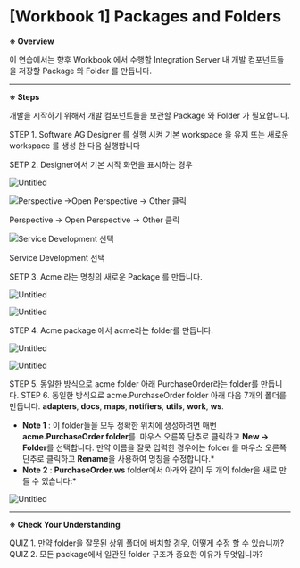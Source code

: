 # [Workbook 1] Packages and Folders

**※ Overview**

이 연습에서는 향후 Workbook 에서 수행할 Integration Server 내 개발 컴포넌트들을 저장할 Package 와 Folder 를 만듭니다.

---

**※ Steps**

개발을 시작하기 위해서 개발 컴포넌트들을 보관할 Package 와 Folder 가 필요합니다.


STEP 1. Software AG Designer 를 실행 시켜 기본 workspace 을 유지 또는 새로운 workspace 를 생성 한 다음 실행합니다

SETP 2. Designer에서 기본 시작 화면을 표시하는 경우

![Untitled](%5BWorkbook%201%5D%20Packages%20and%20Folders%20a9de6bc1f42049a79e829dda34f176e7/Untitled.png)

![Perspective →Open Perspective → Other 클릭](%5BWorkbook%201%5D%20Packages%20and%20Folders%20a9de6bc1f42049a79e829dda34f176e7/Untitled%201.png)

Perspective → Open Perspective → Other 클릭

![Service Development 선택](%5BWorkbook%201%5D%20Packages%20and%20Folders%20a9de6bc1f42049a79e829dda34f176e7/Untitled%202.png)

Service Development 선택

SETP 3. Acme 라는 명칭의 새로운 Package 를 만듭니다.

![Untitled](%5BWorkbook%201%5D%20Packages%20and%20Folders%20a9de6bc1f42049a79e829dda34f176e7/Untitled%203.png)

![Untitled](%5BWorkbook%201%5D%20Packages%20and%20Folders%20a9de6bc1f42049a79e829dda34f176e7/Untitled%204.png)

STEP 4. Acme package 에서 acme라는 folder를 만듭니다.

![Untitled](%5BWorkbook%201%5D%20Packages%20and%20Folders%20a9de6bc1f42049a79e829dda34f176e7/Untitled%205.png)

![Untitled](%5BWorkbook%201%5D%20Packages%20and%20Folders%20a9de6bc1f42049a79e829dda34f176e7/Untitled%206.png)

STEP 5. 동일한 방식으로 acme folder 아래 PurchaseOrder라는 folder를 만듭니다.
STEP 6. 동일한 방식으로 acme.PurchaseOrder folder 아래 다음 7개의 폴더를 만듭니다.
   **adapters**, **docs**, **maps**, **notifiers**, **utils**, **work**, **ws**.

* **Note 1** : 이 folder들을 모두 정확한 위치에 생성하려면 매번 **acme.PurchaseOrder folder**를  마우스 오른쪽 단추로 클릭하고 **New -> Folder**를 선택합니다. 만약 이름을 잘못 입력한 경우에는 folder 를 마우스 오른쪽 단추로 클릭하고 **Rename**을 사용하여 명칭을 수정합니다.*    
* **Note 2** : **PurchaseOrder.ws** folder에서 아래와 같이 두 개의 folder을 새로 만들 수 있습니다:*

![Untitled](%5BWorkbook%201%5D%20Packages%20and%20Folders%20a9de6bc1f42049a79e829dda34f176e7/Untitled%207.png)

---

**※ Check Your Understanding**

QUIZ 1. 만약 folder을 잘못된 상위 폴더에 배치할 경우, 어떻게 수정 할 수 있습니까?
QUIZ 2. 모든 package에서 일관된 folder 구조가 중요한 이유가 무엇입니까?
